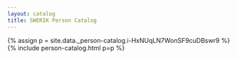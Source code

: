 ```yaml
---
layout: catalog
title: SWERIK Person Catalog
---
```

{% assign p = site.data._person-catalog.i-HxNUqLN7WonSF9cuDBswr9 %}
{% include person-catalog.html p=p %}

